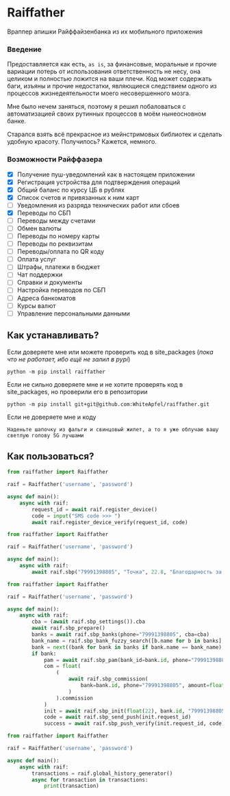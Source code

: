 # Raiffather
Враппер апишки Райффайзенбанка из их мобильного приложения

### Введение

Предоставляется как есть, ``as is``, за финансовые, моральные и прочие вариации потерь 
от использования ответственность не несу, она целиком и полностью ложится на ваши плечи. 
Код может содержать баги, изъяны и прочие недостатки, являющиеся следствием
одного из процессов жизнедеятельности моего несовершенного мозга. 

Мне было нечем заняться, поэтому я решил побаловаться с автоматизацией своих 
рутинных процессов в моём нынеосновном банке. 

Старался взять всё прекрасное из мейнстримовых библиотек и сделать удобную красоту.
Получилось? Кажется, немного.

### Возможности Райффазера

- [x] Получение пуш-уведомлений как в настоящем приложении
- [x] Регистрация устройства для подтверждения операций
- [x] Общий баланс по курсу ЦБ в рублях
- [x] Список счетов и привязанных к ним карт
- [ ] Уведомления из разряда технических работ или сбоев
- [x] Переводы по СБП
- [ ] Переводы между счетами
- [ ] Обмен валюты
- [ ] Переводы по номеру карты
- [ ] Переводы по реквизитам
- [ ] Переводы/оплата по QR коду
- [ ] Оплата услуг
- [ ] Штрафы, платежи в бюджет
- [ ] Чат поддержки
- [ ] Справки и документы
- [ ] Настройка переводов по СБП
- [ ] Адреса банкоматов
- [ ] Курсы валют
- [ ] Управление персональными данными

## Как устанавливать?

Если доверяете мне или можете проверить код в site_packages 
(*пока что не работает, ибо ещё не залил в pypi*)

```shell
python -m pip install raiffather
```

Если не сильно доверяете мне и не хотите проверять код в site_packages, 
но проверили его в репозитории

```shell
python -m pip install git+git@github.com:WhiteApfel/raiffather.git
```

Если не доверяете мне и коду

```
Наденьте шапочку из фальги и свинцовый жилет, а то я уже облучаю вашу светлую голову 5G лучшами
```

## Как пользоваться?

```python
from raiffather import Raiffather

raif = Raiffather('username', 'password')

async def main():
    async with raif:
        request_id = await raif.register_device()
        code = input("SMS code >>> ")
        await raif.register_device_verify(request_id, code)
```

```python
from raiffather import Raiffather

raif = Raiffather('username', 'password')

async def main():
    async with raif:
        await raif.sbp("79991398805", "Точка", 22.8, "Благодарность за библиотеку")
```

```python
from raiffather import Raiffather

raif = Raiffather('username', 'password')

async def main():
    async with raif:
        cba = (await raif.sbp_settings()).cba
        await raif.sbp_prepare()
        banks = await raif.sbp_banks(phone="79991398805", cba=cba)
        bank_name = raif.sbp_bank_fuzzy_search([b.name for b in banks], "Точка")
        bank = next((bank for bank in banks if bank.name == bank_name), None)
        if bank:
            pam = await raif.sbp_pam(bank_id=bank.id, phone="79991398805", cba=cba)
            com = float(
                (
                    await raif.sbp_commission(
                        bank=bank.id, phone="79991398805", amount=float(22), cba=cba
                    )
                ).commission
            )
            init = await raif.sbp_init(float(22), bank.id, "79991398805", "Благодарность за либу", cba)
            code = await raif.sbp_send_push(init.request_id)
            success = await raif.sbp_push_verify(init.request_id, code)
```

```python
from raiffather import Raiffather

raif = Raiffather('username', 'password')

async def main():
    async with raif:
        transactions = raif.global_history_generator()
        async for transaction in transactions:
            print(transaction)
```